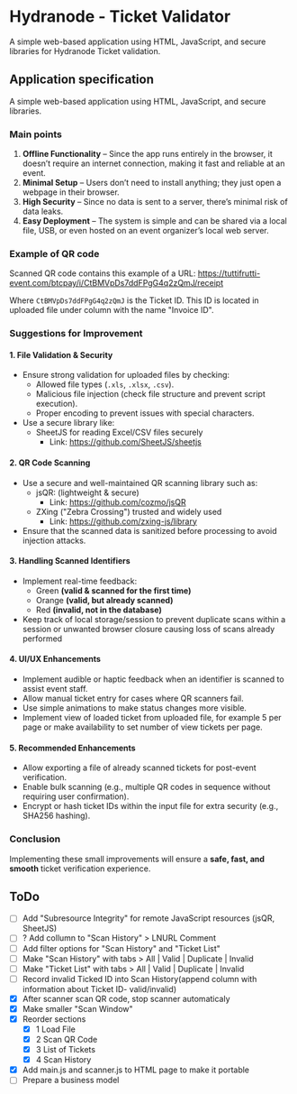 # Hydranode - Ticket Validator

A simple web-based application using HTML, JavaScript, and secure libraries for Hydranode Ticket validation.

## Application specification

A simple web-based application using HTML, JavaScript, and secure libraries.

### **Main points**

1. **Offline Functionality** – Since the app runs entirely in the browser, it doesn’t require an internet connection, making it fast and reliable at an event.
2. **Minimal Setup** – Users don’t need to install anything; they just open a webpage in their browser.
3. **High Security** – Since no data is sent to a server, there’s minimal risk of data leaks.
4. **Easy Deployment** – The system is simple and can be shared via a local file, USB, or even hosted on an event organizer’s local web server.

### Example of QR code

Scanned QR code contains this example of a URL:
https://tuttifrutti-event.com/btcpay/i/CtBMVpDs7ddFPgG4q2zQmJ/receipt

Where `CtBMVpDs7ddFPgG4q2zQmJ` is the Ticket ID. This ID is located in uploaded file under column with the name "Invoice ID".

### Suggestions for Improvement

#### 1. File Validation & Security

- Ensure strong validation for uploaded files by checking:
  - Allowed file types (`.xls`, `.xlsx`, `.csv`).
  - Malicious file injection (check file structure and prevent script execution).
  - Proper encoding to prevent issues with special characters.
- Use a secure library like:
  - SheetJS for reading Excel/CSV files securely
    - Link: https://github.com/SheetJS/sheetjs

#### 2. QR Code Scanning

- Use a secure and well-maintained QR scanning library such as:
  - jsQR: (lightweight & secure)
    - Link: https://github.com/cozmo/jsQR
  - ZXing ("Zebra Crossing") trusted and widely used
    - Link: https://github.com/zxing-js/library
- Ensure that the scanned data is sanitized before processing to avoid injection attacks.

#### 3. Handling Scanned Identifiers

- Implement real-time feedback:
  - Green **(valid & scanned for the first time)**
  - Orange **(valid, but already scanned)**
  - Red **(invalid, not in the database)**
- Keep track of local storage/session to prevent duplicate scans within a session or unwanted browser closure causing loss of scans already performed

#### 4. UI/UX Enhancements

- Implement audible or haptic feedback when an identifier is scanned to assist event staff.
- Allow manual ticket entry for cases where QR scanners fail.
- Use simple animations to make status changes more visible.
- Implement view of loaded ticket from uploaded file, for example 5 per page or make availability to set number of view tickets per page.

#### 5. Recommended Enhancements

- Allow exporting a file of already scanned tickets for post-event verification.
- Enable bulk scanning (e.g., multiple QR codes in sequence without requiring user confirmation).
- Encrypt or hash ticket IDs within the input file for extra security (e.g., SHA256 hashing).

### Conclusion

Implementing these small improvements will ensure a **safe, fast, and smooth** ticket verification experience.

## ToDo

- [ ] Add "Subresource Integrity" for remote JavaScript resources (jsQR, SheetJS)
- [ ] ? Add collumn to "Scan History" > LNURL Comment
- [ ] Add filter options for "Scan History" and "Ticket List"
- [ ] Make "Scan History" with tabs > All | Valid | Duplicate | Invalid
- [ ] Make "Ticket List" with tabs > All | Valid | Duplicate | Invalid
- [ ] Record invalid Ticked ID into Scan History(append column with information about Ticket ID- valid/invalid)
- [x] After scanner scan QR code, stop scanner automaticaly
- [x] Make smaller "Scan Window"
- [x] Reorder sections
  - [x] 1 Load File
  - [x] 2 Scan QR Code
  - [x] 3 List of Tickets
  - [x] 4 Scan History
- [x] Add main.js and scanner.js to HTML page to make it portable
- [ ] Prepare a business model